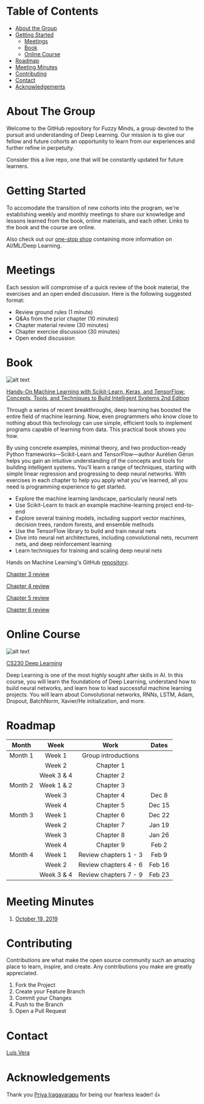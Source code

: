 # Table of Contents

* [About the Group](#about-the-group)
* [Getting Started](#getting-started)
  * [Meetings](#meetings)
  * [Book](#book)
  * [Online Course](#online-course)
* [Roadmap](#roadmap)
* [Meeting Minutes](#meeting-minutes)
* [Contributing](#contributing)
* [Contact](#contact)
* [Acknowledgements](#acknowledgements)

# About The Group 

Welcome to the GitHub repository for Fuzzy Minds, a group devoted to the pursuit and understanding of Deep Learning. Our mission is to give our fellow and future cohorts an opportunity to learn from our experiences and further refine in perpetuity. 

Consider this a live repo, one that will be constantly updated for future learners. 

# Getting Started

To accomodate the transition of new cohorts into the program, we're establishing weekly and monthly meetings to share our knowledge and lessons learned from the book, online materials, and each other. Links to the book and the course are online. 

Also check out our [one-stop shop](https://github.com/ludawg44/fuzzy-minds/blob/master/One-stop%20Shop.md) containing more information on AI/ML/Deep Learning. 

# Meetings

Each session will compromise of a quick review of the book material, the exercises and an open ended discussion. Here is the following suggested format: 

- Review ground rules (1 minute)
- Q&As from the prior chapter (10 minutes)
- Chapter material review (30 minutes)
- Chapter exercise discussion (30 minutes)
- Open ended discussion 

# Book

![alt text](https://www.oreilly.com/library/cover/9781492032632/360h/)

[Hands-On Machine Learning with Scikit-Learn, Keras, and TensorFlow: Concepts, Tools, and Techniques to Build Intelligent Systems 2nd Edition](https://www.amazon.com/Hands-Machine-Learning-Scikit-Learn-TensorFlow/dp/1492032646/ref=pd_sbs_14_1/144-7972152-8579053?_encoding=UTF8&pd_rd_i=1492032646&pd_rd_r=d4be4346-d342-4c7a-b795-ee61c9cee4e0&pd_rd_w=g7pgm&pd_rd_wg=vnLSI&pf_rd_p=52b7592c-2dc9-4ac6-84d4-4bda6360045e&pf_rd_r=K67744CZYPRQRZMAB9N4&psc=1&refRID=K67744CZYPRQRZMAB9N4)

Through a series of recent breakthroughs, deep learning has boosted the entire field of machine learning. Now, even programmers who know close to nothing about this technology can use simple, efficient tools to implement programs capable of learning from data. This practical book shows you how.

By using concrete examples, minimal theory, and two production-ready Python frameworks—Scikit-Learn and TensorFlow—author Aurélien Géron helps you gain an intuitive understanding of the concepts and tools for building intelligent systems. You’ll learn a range of techniques, starting with simple linear regression and progressing to deep neural networks. With exercises in each chapter to help you apply what you’ve learned, all you need is programming experience to get started.

- Explore the machine learning landscape, particularly neural nets
- Use Scikit-Learn to track an example machine-learning project end-to-end
- Explore several training models, including support vector machines, decision trees, random forests, and ensemble methods
- Use the TensorFlow library to build and train neural nets
- Dive into neural net architectures, including convolutional nets, recurrent nets, and deep reinforcement learning
- Learn techniques for training and scaling deep neural nets

Hands on Machine Learning's GitHub [repository](https://github.com/ageron/handson-ml2). 

[Chapter 3 review](chapter3_review.md)

[Chapter 4 review](chapter4_review.md)

[Chapter 5 review](chapter5_review.md)

[Chapter 6 review](chapter6_review.md)

# Online Course

![alt text](https://cs.stanford.edu/sites/all/themes/stanford_wilbur/logo.png)

[CS230 Deep Learning](https://cs230.stanford.edu/)

Deep Learning is one of the most highly sought after skills in AI. In this course, you will learn the foundations of Deep Learning, understand how to build neural networks, and learn how to lead successful machine learning projects. You will learn about Convolutional networks, RNNs, LSTM, Adam, Dropout, BatchNorm, Xavier/He initialization, and more.

# Roadmap

| Month    | Week       | Work                  | Dates          |
| :---:    | :---:      | :-----------:         |:-----------:   |
| Month 1  | Week 1     | Group introductions   |                |
|          | Week 2     | Chapter 1             |                |
|          | Week 3 & 4 | Chapter 2             |                |
| Month 2  | Week 1 & 2 | Chapter 3             |                |
|          | Week 3     | Chapter 4             | Dec 8          |
|          | Week 4     | Chapter 5             | Dec 15         |
| Month 3  | Week 1     | Chapter 6             | Dec 22         |
|          | Week 2     | Chapter 7             | Jan 19         |
|          | Week 3     | Chapter 8             | Jan 26         |
|          | Week 4     | Chapter 9             | Feb 2          |
| Month 4  | Week 1     | Review chapters 1 - 3 | Feb 9          |
|          | Week 2     | Review chapters 4 - 6 | Feb 16         |
|          | Week 3 & 4 | Review chapters 7 - 9 | Feb 23         |

# Meeting Minutes

1. [October 19, 2019](01_Unit-01_19Oct19.pdf)

# Contributing

Contributions are what make the open source community such an amazing place to learn, inspire, and create. Any contributions you make are greatly appreciated. 

1. Fork the Project
2. Create your Feature Branch
3. Commit your Changes
4. Push to the Branch
5. Open a Pull Request

# Contact

[Luis Vera](luis.vera@mail.analytics.hbs.edu)


# Acknowledgements

Thank you [Priya Iragavarapu](https://www.linkedin.com/in/priya-iragavarapu-8a2686173/) for being our fearless leader! :+1:
